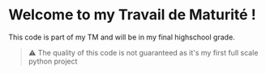 # Welcome to my Travail de Maturité !

This code is part of my TM and will be in my final highschool grade.

>:warning: The quality of this code is not guaranteed as it's my first full scale python project
